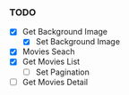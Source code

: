 ### TODO

- [x] Get Background Image
  - [x] Set Background Image
- [x] Movies Seach
- [x] Get Movies List
  - [ ] Set Pagination
- [ ] Get Movies Detail
